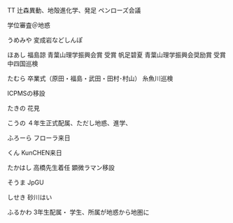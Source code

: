 TT
辻森異動、地殻進化学、発足
ペンローズ会議

学位審査＠地惑


うめみや
変成岩などしんぽ


ほあし
福島諒 青葉山理学振興会賞 受賞
帆足碧夏 青葉山理学振興会奨励賞 受賞
中四国巡検

たむら
卒業式（原田・福島・武田・田村･村山）
糸魚川巡検


ICPMSの移設

たきの
花見


こうの
４年生正式配属、ただし地惑、進学、


ふろーら
フローラ来日


くん
KunCHEN来日



たかはし
高橋先生着任
顕微ラマン移設


そうま
JpGU


しせき
砂川はい


ふるかわ
3年生配属・ 学生、所属が地惑から地圏に


